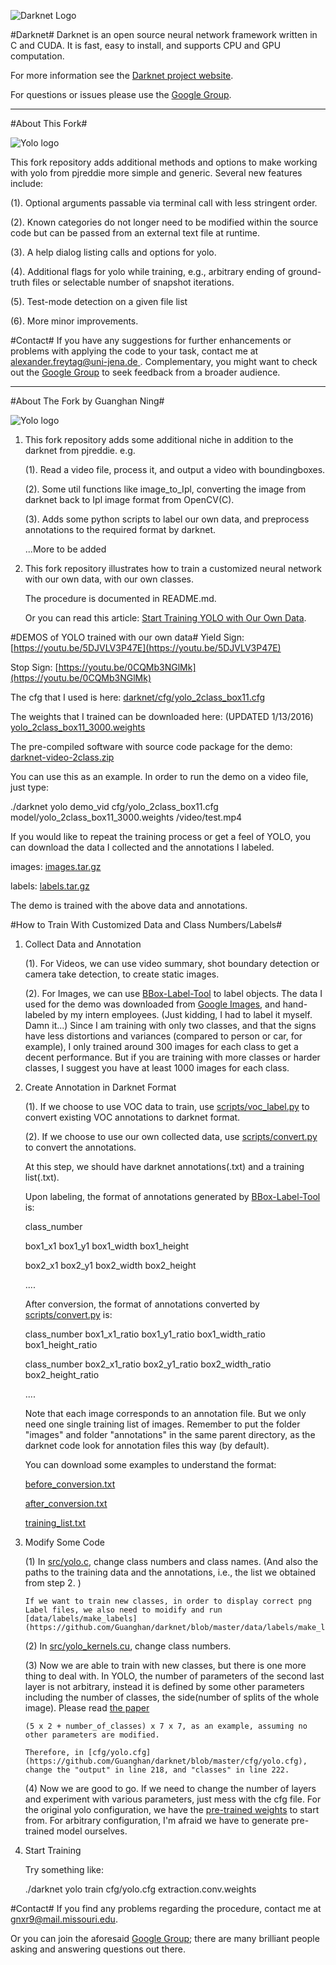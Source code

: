 ![Darknet Logo](http://pjreddie.com/media/files/darknet-black-small.png)

#Darknet#
Darknet is an open source neural network framework written in C and CUDA. It is fast, easy to install, and supports CPU and GPU computation.

For more information see the [Darknet project website](http://pjreddie.com/darknet).

For questions or issues please use the [Google Group](https://groups.google.com/forum/#!forum/darknet).


---------------------------------------

#About This Fork#

![Yolo logo](http://guanghan.info/blog/en/wp-content/uploads/2015/12/images-40.jpg)

This fork repository adds additional methods and options to make working with yolo from pjreddie more simple and generic. Several new features include:

   (1). Optional arguments passable via terminal call with less stringent order.
   
   (2). Known categories do not longer need to be modified within the source code but can be passed from an external text file at runtime.  
   
   (3). A help dialog listing calls and options for yolo.  
   
   (4). Additional flags for yolo while training, e.g., arbitrary ending of ground-truth files or selectable number of snapshot iterations.  
   
   (5). Test-mode detection on a given file list
   
   (6). More minor improvements.  

#Contact#
If you have any suggestions for further enhancements or problems with applying the code to your task, contact me at [alexander.freytag@uni-jena.de ](alexander.freytag@uni-jena.de ).
Complementary,
you might want to check out the [Google Group](https://groups.google.com/forum/#!forum/darknet) to seek feedback from a broader audience.


---------------------------------------
  
#About The Fork by Guanghan Ning#

![Yolo logo](http://guanghan.info/blog/en/wp-content/uploads/2015/12/images-40.jpg)

1. This fork repository adds some additional niche in addition to the darknet from pjreddie. e.g.

   (1). Read a video file, process it, and output a video with boundingboxes.
   
   (2). Some util functions like image_to_Ipl, converting the image from darknet back to Ipl image format from OpenCV(C).
   
   (3). Adds some python scripts to label our own data, and preprocess annotations to the required format by darknet.  
   
   ...More to be added

2. This fork repository illustrates how to train a customized neural network with our own data, with our own classes.

   The procedure is documented in README.md.
   
   Or you can read this article: [Start Training YOLO with Our Own Data](http://guanghan.info/blog/en/my-works/train-yolo/).

#DEMOS of YOLO trained with our own data#
Yield Sign: [https://youtu.be/5DJVLV3P47E](https://youtu.be/5DJVLV3P47E)

Stop Sign: [https://youtu.be/0CQMb3NGlMk](https://youtu.be/0CQMb3NGlMk)

The cfg that I used is here: [darknet/cfg/yolo_2class_box11.cfg](https://github.com/Guanghan/darknet/blob/master/cfg/yolo_2class_box11.cfg)

The weights that I trained can be downloaded here: (UPDATED 1/13/2016)
[yolo_2class_box11_3000.weights](http://guanghan.info/download/yolo_2class_box11_3000.weights)

The pre-compiled software with source code package for the demo:
[darknet-video-2class.zip](http://guanghan.info/download/darknet-video-2class.zip)

You can use this as an example. In order to run the demo on a video file, just type: 

./darknet yolo demo_vid cfg/yolo_2class_box11.cfg model/yolo_2class_box11_3000.weights /video/test.mp4


If you would like to repeat the training process or get a feel of YOLO, you can download the data I collected and the annotations I labeled. 

images: [images.tar.gz](http://guanghan.info/download/images.tar.gz)

labels: [labels.tar.gz](http://guanghan.info/download/labels.tar.gz)

The demo is trained with the above data and annotations.

#How to Train With Customized Data and Class Numbers/Labels#

1. Collect Data and Annotation
   
   (1). For Videos, we can use video summary, shot boundary detection or camera take detection, to create static images.
   
   (2). For Images, we can use [BBox-Label-Tool](https://github.com/puzzledqs/BBox-Label-Tool) to label objects. The data I used for the demo was downloaded from [Google Images](https://images.google.com/), and hand-labeled by my intern employees. (Just kidding, I had to label it myself. Damn it...) Since I am training with only two classes, and that the signs have less distortions and variances (compared to person or car, for example), I only trained around 300 images for each class to get a decent performance. But if you are training with more classes or harder classes, I suggest you have at least 1000 images for each class.

2. Create Annotation in Darknet Format 
   
   (1). If we choose to use VOC data to train, use [scripts/voc_label.py](https://github.com/Guanghan/darknet/blob/master/scripts/voc_label.py) to convert existing VOC annotations to darknet format.
   
   (2). If we choose to use our own collected data, use [scripts/convert.py](https://github.com/Guanghan/darknet/blob/master/scripts/convert.py) to convert the annotations.

   At this step, we should have darknet annotations(.txt) and a training list(.txt).
   
   Upon labeling, the format of annotations generated by [BBox-Label-Tool](https://github.com/puzzledqs/BBox-Label-Tool) is:
   
   class_number
   
   box1_x1 box1_y1 box1_width box1_height
   
   box2_x1 box2_y1 box2_width box2_height
   
   ....
   
   After conversion, the format of annotations converted by [scripts/convert.py](https://github.com/Guanghan/darknet/blob/master/scripts/convert.py) is:
   
   class_number box1_x1_ratio box1_y1_ratio box1_width_ratio box1_height_ratio
   
   class_number box2_x1_ratio box2_y1_ratio box2_width_ratio box2_height_ratio
   
   ....
   
   Note that each image corresponds to an annotation file. But we only need one single training list of images. Remember to put the folder "images" and folder "annotations" in the same parent directory, as the darknet code look for annotation files this way (by default). 
   
   You can download some examples to understand the format:
   
   [before_conversion.txt](http://guanghan.info/download/before_conversion.txt)
   
   [after_conversion.txt](http://guanghan.info/download/after_conversion.txt)
   
   [training_list.txt](http://guanghan.info/download/training_list.txt)
   
   
3. Modify Some Code

   (1) In [src/yolo.c](https://github.com/Guanghan/darknet/blob/master/src/yolo.c), change class numbers and class names. (And also the paths to the training data and the annotations, i.e., the list we obtained from step 2. )
   
       If we want to train new classes, in order to display correct png Label files, we also need to moidify and run [data/labels/make_labels] (https://github.com/Guanghan/darknet/blob/master/data/labels/make_labels.py)
   
   (2) In [src/yolo_kernels.cu](https://github.com/Guanghan/darknet/blob/master/src/yolo_kernels.cu), change class numbers.
   
   (3) Now we are able to train with new classes, but there is one more thing to deal with. In YOLO, the number of parameters of the second last layer is not arbitrary, instead it is defined by some other parameters including the number of classes, the side(number of splits of the whole image). Please read [the paper](http://arxiv.org/abs/1506.02640)  
       
       (5 x 2 + number_of_classes) x 7 x 7, as an example, assuming no other parameters are modified.  
       
       Therefore, in [cfg/yolo.cfg](https://github.com/Guanghan/darknet/blob/master/cfg/yolo.cfg), change the "output" in line 218, and "classes" in line 222.
       
   (4) Now we are good to go. If we need to change the number of layers and experiment with various parameters, just mess with the cfg file. For the original yolo configuration, we have the [pre-trained weights](http://pjreddie.com/media/files/extraction.conv.weights) to start from. For arbitrary configuration, I'm afraid we have to generate pre-trained model ourselves.
   
4. Start Training

   Try something like:

   ./darknet yolo train cfg/yolo.cfg extraction.conv.weights

#Contact#
If you find any problems regarding the procedure, contact me at [gnxr9@mail.missouri.edu](gnxr9@mail.missouri.edu).

Or you can join the aforesaid [Google Group](https://groups.google.com/forum/#!forum/darknet); there are many brilliant people asking and answering questions out there.
